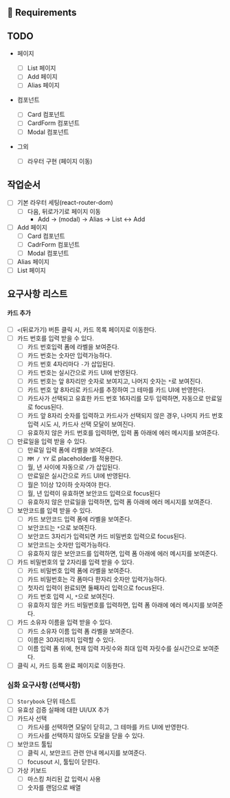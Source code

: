 ## 📝 Requirements

## TODO

- 페이지

  - [ ] List 페이지
  - [ ] Add 페이지
  - [ ] Alias 페이지

- 컴포넌트

  - [ ] Card 컴포넌트
  - [ ] CardForm 컴포넌트
  - [ ] Modal 컴포넌트

- 그외
  - [ ] 라우터 구현 (페이지 이동)

## 작업순서

- [ ] 기본 라우터 세팅(react-router-dom)
  - [ ] 다음, 뒤로가기로 페이지 이동
    - Add -> (modal) -> Alias -> List <-> Add
- [ ] Add 페이지
  - [ ] Card 컴포넌트
  - [ ] CadrForm 컴포넌트
  - [ ] Modal 컴포넌트
- [ ] Alias 페이지
- [ ] List 페이지

## 요구사항 리스트

#### 카드 추가

- [ ] `<`(뒤로가기) 버튼 클릭 시, 카드 목록 페이지로 이동한다.
- [ ] 카드 번호를 입력 받을 수 있다.
  - [ ] 카드 번호입력 폼에 라벨을 보여준다.
  - [ ] 카드 번호는 숫자만 입력가능하다.
  - [ ] 카드 번호 4자리마다 `-`가 삽입된다.
  - [ ] 카드 번호는 실시간으로 카드 UI에 반영된다.
  - [ ] 카드 번호는 앞 8자리만 숫자로 보여지고, 나머지 숫자는 `*`로 보여진다.
  - [ ] 카드 번호 앞 8자리로 카드사를 추정하여 그 테마를 카드 UI에 반영한다.
  - [ ] 카드사가 선택되고 유효한 카드 번호 16자리를 모두 입력하면, 자동으로 만료일로 focus된다.
  - [ ] 카드 앞 8자리 숫자를 입력하고 카드사가 선택되지 않은 경우, 나머지 카드 번호 입력 시도 시, 카드사 선택 모달이 보여진다.
  - [ ] 유효하지 않은 카드 번호를 입력하면, 입력 폼 아래에 에러 메시지를 보여준다.
- [ ] 만료일을 입력 받을 수 있다.
  - [ ] 만료일 입력 폼에 라벨을 보여준다.
  - [ ] `MM / YY` 로 placeholder를 적용한다.
  - [ ] 월, 년 사이에 자동으로 `/`가 삽입된다.
  - [ ] 만료일은 실시간으로 카드 UI에 반영된다.
  - [ ] 월은 1이상 12이하 숫자여야 한다.
  - [ ] 월, 년 입력이 유효하면 보안코드 입력으로 focus된다
  - [ ] 유효하지 않은 만료일을 입력하면, 입력 폼 아래에 에러 메시지를 보여준다.
- [ ] 보안코드를 입력 받을 수 있다.
  - [ ] 카드 보안코드 입력 폼에 라벨을 보여준다.
  - [ ] 보안코드는 `*`으로 보여진다.
  - [ ] 보안코드 3자리가 입력되면 카드 비밀번호 입력으로 focus된다.
  - [ ] 보안코드는 숫자만 입력가능하다.
  - [ ] 유효하지 않은 보안코드를 입력하면, 입력 폼 아래에 에러 메시지를 보여준다.
- [ ] 카드 비밀번호의 앞 2자리를 입력 받을 수 있다.
  - [ ] 카드 비밀번호 입력 폼에 라벨을 보여준다.
  - [ ] 카드 비밀번호는 각 폼마다 한자리 숫자만 입력가능하다.
  - [ ] 첫자리 입력이 완료되면 둘째자리 입력으로 focus된다.
  - [ ] 카드 번호 입력 시, `*`으로 보여진다.
  - [ ] 유효하지 않은 카드 비밀번호를 입력하면, 입력 폼 아래에 에러 메시지를 보여준다.
- [ ] 카드 소유자 이름을 입력 받을 수 있다.
  - [ ] 카드 소유자 이름 입력 폼 라벨을 보여준다.
  - [ ] 이름은 30자리까지 입력할 수 있다.
  - [ ] 이름 입력 폼 위에, 현재 입력 자릿수와 최대 입력 자릿수를 실시간으로 보여준다.
- [ ] 클릭 시, 카드 등록 완료 페이지로 이동한다.

### 심화 요구사항 (선택사항)

- [ ] `Storybook` 단위 테스트
- [ ] 유효성 검증 실패에 대한 UI/UX 추가
- [ ] 카드사 선택
  - [ ] 카드사를 선택하면 모달이 닫히고, 그 테마를 카드 UI에 반영한다.
  - [ ] 카드사를 선택하지 않아도 모달을 닫을 수 있다.
- [ ] 보안코드 툴팁
  - [ ] 클릭 시, 보안코드 관련 안내 메시지를 보여준다.
  - [ ] focusout 시, 툴팁이 닫힌다.
- [ ] 가상 키보드
  - [ ] 마스킹 처리된 값 입력시 사용
  - [ ] 숫자를 랜덤으로 배열
